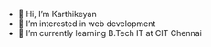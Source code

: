 - 👋 Hi, I’m Karthikeyan
- 👀 I’m interested in web development
- 🌱 I’m currently learning B.Tech IT at CIT Chennai

